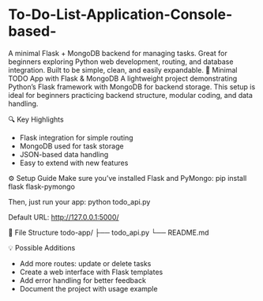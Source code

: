 # To-Do-List-Application-Console-based-
 A minimal Flask + MongoDB backend for managing tasks. Great for beginners exploring Python web development, routing, and database integration. Built to be simple, clean, and easily expandable.
📝 Minimal TODO App with Flask & MongoDB
A lightweight project demonstrating Python’s Flask framework with MongoDB for backend storage. This setup is ideal for beginners practicing backend structure, modular coding, and data handling.

🔍 Key Highlights
- Flask integration for simple routing
- MongoDB used for task storage
- JSON-based data handling
- Easy to extend with new features

⚙️ Setup Guide
Make sure you’ve installed Flask and PyMongo:
pip install flask flask-pymongo


Then, just run your app:
python todo_api.py


Default URL: http://127.0.0.1:5000/

📁 File Structure
todo-app/
├── todo_api.py
└── README.md

💡 Possible Additions
- Add more routes: update or delete tasks
- Create a web interface with Flask templates
- Add error handling for better feedback
- Document the project with usage example

